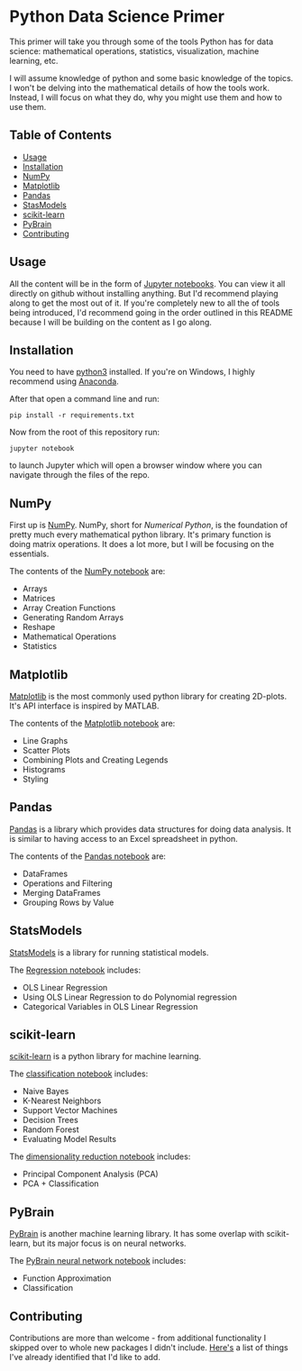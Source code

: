 # Python Data Science Primer

This primer will take you through some of the tools Python has for data science:
mathematical operations, statistics, visualization, machine learning, etc.

I will assume knowledge of python and some basic knowledge of the topics.
I won't be delving into the mathematical details of how the tools work.
Instead, I will focus on what they do, why you might use them and how to use them.

## Table of Contents

- [Usage](#usage)
- [Installation](#installation)
- [NumPy](#numpy)
- [Matplotlib](#matplotlib)
- [Pandas](#pandas)
- [StasModels](#statsmodels)
- [scikit-learn](#scikit-learn)
- [PyBrain](#pybrain)
- [Contributing](#contributing)

## Usage

All the content will be in the form of [Jupyter notebooks](http://jupyter.org/).
You can view it all directly on github without installing anything.
But I'd recommend playing along to get the most out of it.
If you're completely new to all the of tools being introduced, I'd recommend going
in the order outlined in this README because I will be building on the content
as I go along.

## Installation

You need to have [python3](https://www.python.org/download/releases/3.0/) installed.
If you're on Windows, I highly recommend using [Anaconda](https://www.continuum.io/downloads).

After that open a command line and run:

    pip install -r requirements.txt

Now from the root of this repository run:

    jupyter notebook

to launch Jupyter which will open a browser window where you can navigate through the files of the repo.

## NumPy

First up is [NumPy](http://www.numpy.org/).  NumPy, short for _Numerical Python_,
is the foundation of pretty much every mathematical python library.  It's primary
function is doing matrix operations.  It does a lot more, but I will be focusing
on the essentials.  

The contents of the [NumPy notebook](numpy/numpy.ipynb) are:
* Arrays
* Matrices
* Array Creation Functions
* Generating Random Arrays
* Reshape
* Mathematical Operations
* Statistics

## Matplotlib

[Matplotlib](http://matplotlib.org/) is the most commonly used python library for creating 2D-plots.  It's API interface is inspired by MATLAB.  

The contents of the [Matplotlib notebook](matplotlib/matplotlib.ipynb) are:
* Line Graphs
* Scatter Plots
* Combining Plots and Creating Legends
* Histograms
* Styling

## Pandas

[Pandas](http://pandas.pydata.org/) is a library which provides data structures for doing data analysis.  It is similar to having access to an Excel spreadsheet in python.

The contents of the [Pandas notebook](pandas/pandas.ipynb) are:
* DataFrames
* Operations and Filtering
* Merging DataFrames
* Grouping Rows by Value

## StatsModels

[StatsModels](http://statsmodels.sourceforge.net/stable/index.html) is a library for running statistical models.

The [Regression notebook](statsmodels/regression.ipynb) includes:
* OLS Linear Regression
* Using OLS Linear Regression to do Polynomial regression
* Categorical Variables in OLS Linear Regression

## scikit-learn

[scikit-learn](http://scikit-learn.org/stable/) is a python library for machine
learning.  

The [classification notebook](scikitlearn/classification.ipynb) includes:
* Naive Bayes
* K-Nearest Neighbors
* Support Vector Machines
* Decision Trees
* Random Forest
* Evaluating Model Results

The [dimensionality reduction notebook](scikitlearn/dimensionalityreduction.ipynb) includes:
* Principal Component Analysis (PCA)
* PCA + Classification

## PyBrain

[PyBrain](http://pybrain.org/) is another machine learning library.  It has some
overlap with scikit-learn, but its major focus is on neural networks.

The [PyBrain neural network notebook](pybrain/neuralnetworks.ipynb) includes:
* Function Approximation
* Classification

## Contributing

Contributions are more than welcome - from additional functionality I skipped
over to whole new packages I didn't include.  [Here's](https://github.com/docmarionum1/python-data-science-primer/issues?q=is%3Aissue+is%3Aopen+label%3Aenhancement) a list of things I've already identified that I'd like to add.
